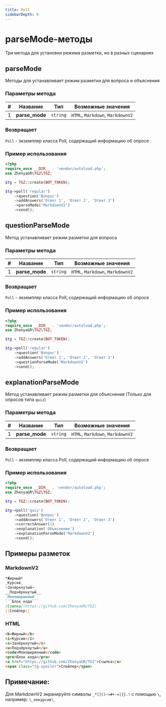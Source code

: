 ```yaml
---
title: Poll
sidebarDepth: 0
---
```


# parseMode-методы
Три метода для установки режима разметки, но в разных сценариях 

## parseMode
Методы для устанавливает режим разметки для вопроса и объяснения

### Параметры метода
| # |    Название    |   Тип    |        Возможные значения        |
|:-:|:--------------:|:--------:|:--------------------------------:|
| 1 | **parse_mode** | `string` | `HTML`, `Markdown`, `MarkdownV2` |

### Возвращает
`Poll` - экземпляр класса Poll, содержащий информацию об опросе

### Пример использования
```php
<?php
require_once __DIR__ . 'vendor/autoload.php'; 
use ZhenyaGR\TGZ\TGZ;

$tg = TGZ::create(BOT_TOKEN);

$tg->poll('regular')
    ->question('Вопрос')
    ->addAnswers('Ответ 1', 'Ответ 2', 'Ответ 3')
    ->parseMode('MarkdownV2')
    ->send();
```

## questionParseMode
Метод устанавливает режим разметки для вопроса

### Параметры метода
| # |    Название    |   Тип    |        Возможные значения        |
|:-:|:--------------:|:--------:|:--------------------------------:|
| 1 | **parse_mode** | `string` | `HTML`, `Markdown`, `MarkdownV2` |

### Возвращает
`Poll` - экземпляр класса Poll, содержащий информацию об опросе

### Пример использования
```php
<?php
require_once __DIR__ . 'vendor/autoload.php'; 
use ZhenyaGR\TGZ\TGZ;

$tg = TGZ::create(BOT_TOKEN);

$tg->poll('regular')
    ->question('Вопрос')
    ->addAnswers('Ответ 1', 'Ответ 2', 'Ответ 3')
    ->questionParseMode('MarkdownV2')
    ->send();
```

## explanationParseMode
Метод устанавливает режим разметки для объяснения (Только для опросов типа `quiz`)

### Параметры метода
| # |    Название    |   Тип    |        Возможные значения        |
|:-:|:--------------:|:--------:|:--------------------------------:|
| 1 | **parse_mode** | `string` | `HTML`, `Markdown`, `MarkdownV2` |

### Возвращает
`Poll` - экземпляр класса Poll, содержащий информацию об опросе

### Пример использования
```php
<?php
require_once __DIR__ . 'vendor/autoload.php'; 
use ZhenyaGR\TGZ\TGZ;

$tg = TGZ::create(BOT_TOKEN);

$tg->poll('quiz')
    ->question('Вопрос')
    ->addAnswers('Ответ 1', 'Ответ 2', 'Ответ 3')
    ->correctAnswer(1)
    ->explanation('Объяснение')
    ->explanationParseMode('MarkdownV2')
    ->send();
```

## Примеры разметок

### **MarkdownV2**
```markdown
*Жирный*  
_Курсив_  
~Зачёркнутый~
__Подчёркнутый__  
`Моноширинный`
```Блок кода```
[Ссылка](https://github.com/ZhenyaGR/TGZ)  
||Спойлер||
```

### **HTML**
```html
<b>Жирный</b>
<i>Курсив</i>
<s>Зачёркнутый</s>
<u>Подчёркнутый</u>
<code>Моноширинный</code>
<pre>Блок кода</pre>
<a href="https://github.com/ZhenyaGR/TGZ">Ссылка</a>
<span class="tg-spoiler">Спойлер</span>
```

## Примечание:
Для MarkdownV2 экранируйте символы `_*[]()~>#+-=|{}.!` с помощью `\`, например: `\_некурсив\_`
